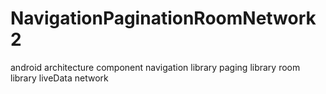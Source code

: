 # NavigationPaginationRoomNetwork2
android architecture component
navigation library
paging library
room library
liveData
network
